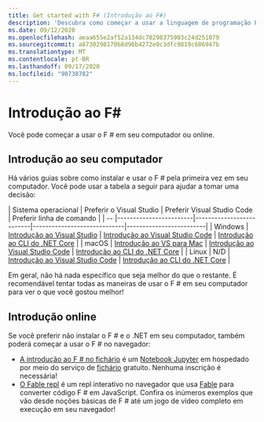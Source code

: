 ```yaml
---
title: Get started with F# (Introdução ao F#)
description: 'Descubra como começar a usar a linguagem de programação F #.'
ms.date: 09/12/2020
ms.openlocfilehash: aeaa655e2af52a134dc70298375903c24d251079
ms.sourcegitcommit: a8730298170b8d96b4272e0c3dfc9819c606947b
ms.translationtype: MT
ms.contentlocale: pt-BR
ms.lasthandoff: 09/17/2020
ms.locfileid: "90738782"
---
```

# <a name="get-started-with-f"></a>Introdução ao F\#

Você pode começar a usar o F # em seu computador ou online.

## <a name="get-started-on-your-machine"></a>Introdução ao seu computador

Há vários guias sobre como instalar e usar o F # pela primeira vez em seu computador.  Você pode usar a tabela a seguir para ajudar a tomar uma decisão:

| Sistema operacional | Preferir o Visual Studio | Preferir Visual Studio Code | Preferir linha de comando |
| -- |------------------------|--------------------------|-----------------------------|-------------------------|
| Windows | [Introdução ao Visual Studio](get-started-visual-studio.md) | [Introdução ao Visual Studio Code](get-started-vscode.md) | [Introdução ao CLI do .NET Core](get-started-command-line.md) |
| macOS | [Introdução ao VS para Mac](get-started-with-visual-studio-for-mac.md) | [Introdução ao Visual Studio Code](get-started-vscode.md) | [Introdução ao CLI do .NET Core](get-started-command-line.md) |
| Linux | N/D | [Introdução ao Visual Studio Code](get-started-vscode.md) | [Introdução ao CLI do .NET Core](get-started-command-line.md) |

Em geral, não há nada específico que seja melhor do que o restante. É recomendável tentar todas as maneiras de usar o F # em seu computador para ver o que você gostou melhor!

## <a name="get-started-online"></a>Introdução online

Se você preferir não instalar o F # e o .NET em seu computador, também poderá começar a usar o F # no navegador:

* [A introdução ao F # no fichário](https://mybinder.org/v2/gh/dotnet/interactive/main?urlpath=lab) é um [Notebook Jupyter](https://jupyter.org/) em hospedado por meio do serviço de [fichário](https://mybinder.org/) gratuito. Nenhuma inscrição é necessária!
* [O Fable repl](https://fable.io/repl/) é um repl interativo no navegador que usa [Fable](https://fable.io/) para converter código F # em JavaScript. Confira os inúmeros exemplos que vão desde noções básicas de F # até um jogo de vídeo completo em execução em seu navegador!

